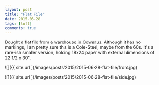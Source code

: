 ```yaml
---
layout: post
title: "Flat File"
date: 2015-06-28
tags: [loft]
comments: true
---
```

Bought a flat file from a [warehouse in Gowanus](http://lmgtfy.com/?q=gowanus+flat+file+craigslist). Although it has no markings, I am pretty sure this is a Cole-Steel, maybe from the 60s. It's a rare-ish smaller version, holding 18x24 paper with external dimensions of 22 1/2 x 30''.

![]({{ site.url }}/images/posts/2015/2015-06-28-flat-file/front.jpg)

![]({{ site.url }}/images/posts/2015/2015-06-28-flat-file/side.jpg)

